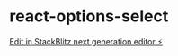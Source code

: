 # react-options-select

[Edit in StackBlitz next generation editor ⚡️](https://stackblitz.com/~/github.com/ittps-pro/react-options-select)